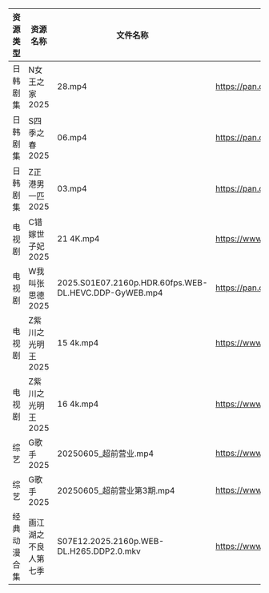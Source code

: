 | 资源类型   | 资源名称        | 文件名称                                                  | 分享链接                                 | 更新时间                |
| ------ | ----------- | ----------------------------------------------------- | ------------------------------------ | ------------------- |
| 日韩剧集   | N女王之家2025   | 28.mp4                                                | https://pan.quark.cn/s/a85463f38f49  | 2025-06-05 16:24:53 |
| 日韩剧集   | S四季之春2025   | 06.mp4                                                | https://pan.quark.cn/s/45408e9eae1f  | 2025-06-05 01:24:53 |
| 日韩剧集   | Z正港男一匹2025  | 03.mp4                                                | https://pan.quark.cn/s/52113deba779  | 2025-06-05 10:28:07 |
| 电视剧    | C错嫁世子妃2025  | 21 4K.mp4                                             | https://www.alipan.com/s/fsFbunEy7wg | 2025-06-05 19:05:15 |
| 电视剧    | W我叫张思德2025  | 2025.S01E07.2160p.HDR.60fps.WEB-DL.HEVC.DDP-GyWEB.mp4 | https://pan.quark.cn/s/7094d1f0b265  | 2025-06-05 10:26:14 |
| 电视剧    | Z紫川之光明王2025 | 15 4k.mp4                                             | https://www.alipan.com/s/5oMJsnAqqi3 | 2025-06-05 21:06:00 |
| 电视剧    | Z紫川之光明王2025 | 16 4k.mp4                                             | https://www.alipan.com/s/5oMJsnAqqi3 | 2025-06-05 21:06:00 |
| 综艺     | G歌手2025     | 20250605_超前营业.mp4                                     | https://www.alipan.com/s/BnAVvcGrxme | 2025-06-05 19:06:17 |
| 综艺     | G歌手2025     | 20250605_超前营业第3期.mp4                                  | https://www.alipan.com/s/BnAVvcGrxme | 2025-06-05 19:06:16 |
| 经典动漫合集 | 画江湖之不良人第七季  | S07E12.2025.2160p.WEB-DL.H265.DDP2.0.mkv              | https://www.alipan.com/s/jsjXsFS7KbV | 2025-06-05 13:06:09 |
